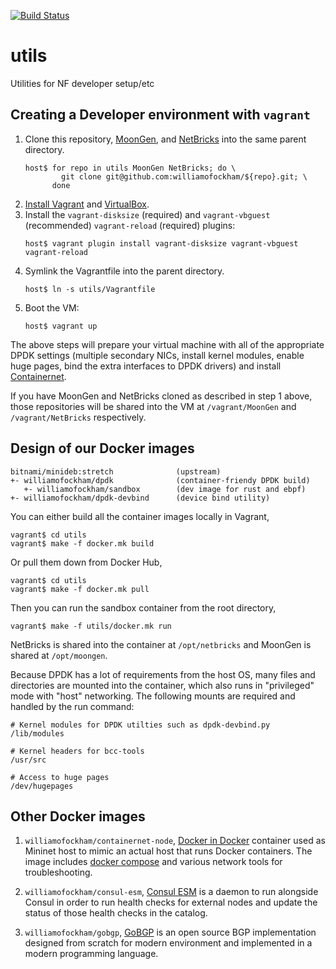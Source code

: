 [![Build Status](https://travis-ci.org/williamofockham/utils.svg?branch=master)](https://travis-ci.org/williamofockham/utils)

# utils

Utilities for NF developer setup/etc

## Creating a Developer environment with `vagrant`

1. Clone this repository, [MoonGen](//github.com/williamofockham/MoonGen), and
   [NetBricks](//github.com/williamofockham/NetBricks) into the same parent
   directory.
   ```shell
   host$ for repo in utils MoonGen NetBricks; do \
           git clone git@github.com:williamofockham/${repo}.git; \
         done
   ```
2. [Install Vagrant](https://www.vagrantup.com/docs/installation/) and
   [VirtualBox](https://www.virtualbox.org/wiki/Downloads).
3. Install the `vagrant-disksize` (required) and `vagrant-vbguest` (recommended)
   `vagrant-reload` (required) plugins:
   ```shell
   host$ vagrant plugin install vagrant-disksize vagrant-vbguest vagrant-reload
   ```
4. Symlink the Vagrantfile into the parent directory.
   ```shell
   host$ ln -s utils/Vagrantfile
   ```
4. Boot the VM:
   ```shell
   host$ vagrant up
   ```

The above steps will prepare your virtual machine with all of the appropriate DPDK settings (multiple secondary NICs, install kernel modules, enable huge pages, bind the extra interfaces to DPDK drivers) and install [Containernet](https://containernet.github.io/).

If you have MoonGen and NetBricks cloned as described in step 1 above, those repositories will be shared into the VM at `/vagrant/MoonGen` and `/vagrant/NetBricks` respectively.

## Design of our Docker images

```
bitnami/minideb:stretch              (upstream)
+- williamofockham/dpdk              (container-friendy DPDK build)
   +- williamofockham/sandbox        (dev image for rust and ebpf)
+- williamofockham/dpdk-devbind      (device bind utility)
```

You can either build all the container images locally in Vagrant,

```shell
vagrant$ cd utils
vagrant$ make -f docker.mk build
```

Or pull them down from Docker Hub,

```shell
vagrant$ cd utils
vagrant$ make -f docker.mk pull
```

Then you can run the sandbox container from the root directory,

```shell
vagrant$ make -f utils/docker.mk run
```

NetBricks is shared into the container at `/opt/netbricks` and MoonGen is shared at `/opt/moongen`.

Because DPDK has a lot of requirements from the host OS, many files and directories are mounted into the container, which also runs in "privileged" mode with "host" networking. The following mounts are required and handled by the run command:

```
# Kernel modules for DPDK utilties such as dpdk-devbind.py
/lib/modules

# Kernel headers for bcc-tools
/usr/src

# Access to huge pages
/dev/hugepages
```

## Other Docker images

1. `williamofockham/containernet-node`, [Docker in Docker](https://github.com/docker-library/docker/blob/65fab2cd767c10f22ee66afa919eda80dbdc8872/18.09/dind/Dockerfile) container used as Mininet host to mimic an actual host that runs Docker containers. The image includes [docker compose](https://docs.docker.com/compose/) and various network tools for troubleshooting.

1. `williamofockham/consul-esm`, [Consul ESM](https://github.com/hashicorp/consul-esm) is a daemon to run alongside Consul in order to run health checks for external nodes and update the status of those health checks in the catalog.

1. `williamofockham/gobgp`, [GoBGP](https://github.com/osrg/gobgp) is an open source BGP implementation designed from scratch for modern environment and implemented in a modern programming language.
